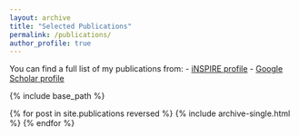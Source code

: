```yaml
---
layout: archive
title: "Selected Publications"
permalink: /publications/
author_profile: true
---
```


You can find a full list of my publications from:
    - <a href="{{author.inspire}}">iNSPIRE profile</a>
    - <a href="{{site.author.googlescholar}}">Google Scholar profile</a>

{% include base_path %}

{% for post in site.publications reversed %}
  {% include archive-single.html %}
{% endfor %}
